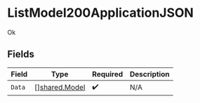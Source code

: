 # ListModel200ApplicationJSON

Ok


## Fields

| Field                                          | Type                                           | Required                                       | Description                                    |
| ---------------------------------------------- | ---------------------------------------------- | ---------------------------------------------- | ---------------------------------------------- |
| `Data`                                         | [][shared.Model](../../models/shared/model.md) | :heavy_check_mark:                             | N/A                                            |